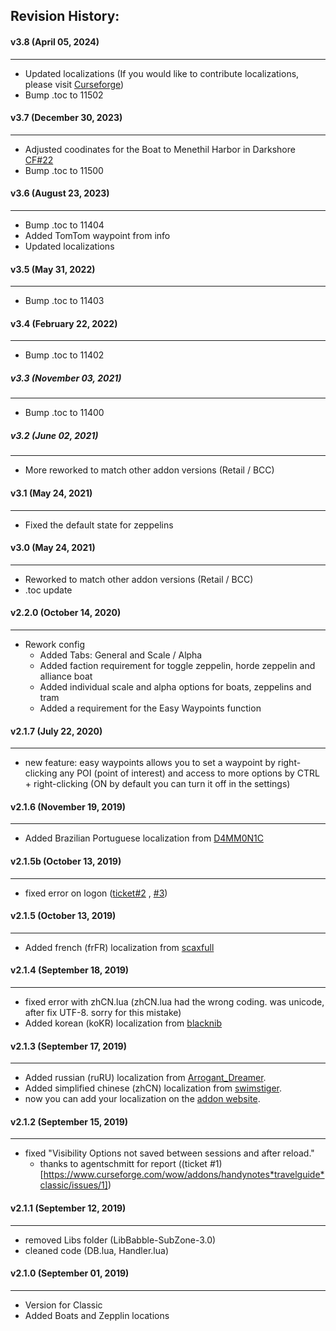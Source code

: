 ## Revision History:

#### v3.8 (April 05, 2024)
-------------------------------
* Updated localizations (If you would like to contribute localizations, please visit [Curseforge](https://legacy.curseforge.com/wow/addons/handynotes-travelguide-classic/localization))
* Bump .toc to 11502

#### v3.7 (December 30, 2023)
-------------------------------
* Adjusted coodinates for the Boat to Menethil Harbor in Darkshore [CF#22](https://legacy.curseforge.com/wow/addons/handynotes-travelguide-classic?comment=22)
* Bump .toc to 11500

#### v3.6 (August 23, 2023)
-------------------------------
* Bump .toc to 11404
* Added TomTom waypoint from info
* Updated localizations

#### v3.5 (May 31, 2022)
-------------------------------
* Bump .toc to 11403

#### v3.4 (February 22, 2022)
-------------------------------
* Bump .toc to 11402

##### v3.3 (November 03, 2021)
------------------------------
* Bump .toc to 11400

##### v3.2 (June 02, 2021)
------------------------------
* More reworked to match other addon versions (Retail / BCC)

#### v3.1 (May 24, 2021)
------------------------------
* Fixed the default state for zeppelins

#### v3.0 (May 24, 2021)
------------------------------
* Reworked to match other addon versions (Retail / BCC)
* .toc update

#### v2.2.0 (October 14, 2020)
------------------------------
* Rework config
    * Added Tabs: General and Scale / Alpha
    * Added faction requirement for toggle zeppelin, horde zeppelin and alliance boat
    * Added individual scale and alpha options for boats, zeppelins and tram
    * Added a requirement for the Easy Waypoints function

#### v2.1.7 (July 22, 2020)
---------------------------
* new feature: easy waypoints allows you to set a waypoint by right-clicking any POI (point of interest) and access to more options by CTRL + right-clicking (ON by default you can turn it off in the settings)

#### v2.1.6 (November 19, 2019)
-------------------------------
* Added Brazilian Portuguese localization from [D4MM0N1C](https://www.curseforge.com/members/d4mm0n1c)

#### v2.1.5b (October 13, 2019)
-------------------------------
* fixed error on logon ([ticket#2](https://www.curseforge.com/wow/addons/handynotes-travelguide-classic/issues/2) , [#3](https://www.curseforge.com/wow/addons/handynotes-travelguide-classic/issues/3))

#### v2.1.5 (October 13, 2019)
------------------------------
* Added french (frFR) localization from [scaxfull](https://www.curseforge.com/members/scaxfull)

#### v2.1.4 (September 18, 2019)
--------------------------------
* fixed error with zhCN.lua (zhCN.lua had the wrong coding. was unicode, after fix UTF-8. sorry for this mistake)
* Added korean (koKR) localization from [blacknib](https://www.curseforge.com/members/blacknib)

#### v2.1.3 (September 17, 2019)
--------------------------------
* Added russian (ruRU) localization from [Arrogant_Dreamer](https://www.curseforge.com/members/Arrogant_Dreamer).
* Added simplified chinese (zhCN) localization from [swimstiger](https://www.curseforge.com/members/swimstiger).
* now you can add your localization on the [addon website](https://www.curseforge.com/wow/addons/handynotes*travelguide*classic/localization).

#### v2.1.2 (September 15, 2019)
--------------------------------
* fixed "Visibility Options not saved between sessions and after reload."
	* thanks to agentschmitt for report ((ticket #1)[https://www.curseforge.com/wow/addons/handynotes*travelguide*classic/issues/1])

#### v2.1.1 (September 12, 2019)
--------------------------------
* removed Libs folder (LibBabble-SubZone-3.0)
* cleaned code (DB.lua, Handler.lua)

#### v2.1.0 (September 01, 2019)
--------------------------------
* Version for Classic
* Added Boats and Zepplin locations
